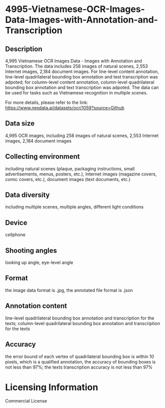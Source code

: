 # 4995-Vietnamese-OCR-Images-Data-Images-with-Annotation-and-Transcription


## Description
4,995 Vietnamese OCR Images Data - Images with Annotation and Transcription. The data includes 258 images of natural scenes, 2,553 Internet images, 2,184 document images. For line-level content annotation, line-level quadrilateral bounding box annotation and test transcription was adpoted; for column-level content annotation, column-level quadrilateral bounding box annotation and text transcription was adpoted. The data can be used for tasks such as Vietnamese recognition in multiple scenes.

For more details, please refer to the link: https://www.nexdata.ai/datasets/ocr/1059?source=Github


## Data size
4,995 OCR images, including 258 images of natural scenes, 2,553 Internet images, 2,184 document images

## Collecting environment
including natural scenes (plaque, packaging instructions, small advertisements, menus, posters, etc.), Internet images (magazine covers, comic covers, etc.), document images (text documents, etc.)

## Data diversity
including multiple scenes, multiple angles, different light conditions

## Device
cellphone

## Shooting angles
looking up angle, eye-level angle

## Format
the image data format is .jpg, the annotated file format is .json

## Annotation content
line-level quadrilateral bounding box annotation and transcription for the texts; column-level quadrilateral bounding box annotation and transcription for the texts

## Accuracy
the error bound of each vertex of quadrilateral bounding box is within 10 pixels, which is a qualified annotation, the accuracy of bounding boxes is not less than 97%; the texts transcription accuracy is not less than 97%

# Licensing Information
Commercial License
